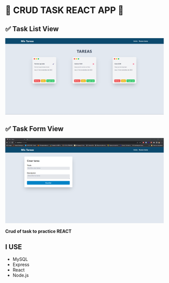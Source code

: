 # 📝 CRUD TASK REACT APP 📝
## ✅ Task List View
![Listado tareas](./client//public/task-react-list.png)

## ✅ Task Form View
![Crear tarea](./client//public/task-react-form.png)

**Crud of task to practice REACT**

## I USE
- MySQL
- Express
- React
- Node.js